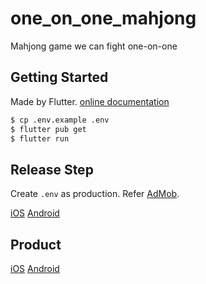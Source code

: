 # one_on_one_mahjong

Mahjong game we can fight one-on-one

## Getting Started

Made by Flutter. [online documentation](https://flutter.dev/docs)

```bash
$ cp .env.example .env
$ flutter pub get
$ flutter run
```

## Release Step

Create `.env` as production. Refer [AdMob](https://apps.admob.com/v2/home).

[iOS](https://docs.flutter.dev/deployment/ios)
[Android](https://docs.flutter.dev/deployment/android)

## Product

[iOS](https://apps.apple.com/app/id1630615521)
[Android](https://play.google.com/store/apps/details?id=com.i88seven.one_on_one_mahjong)
